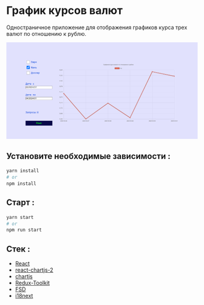 # График курсов валют

Одностраничное приложение для
отображения графиков курса трех валют по отношению к рублю.

![img.png](src/shared/assets/img/img.png)

## Установите необходимые зависимости :

```bash
yarn install
# or
npm install
```
## Старт :

```bash
yarn start
# or
npm run start
```

## Стек :

- [React](https://react.dev/learn)
- [react-chartjs-2](https://react-chartjs-2.js.org/)
- [chartjs](https://www.chartjs.org/docs/latest/)
- [Redux-Toolkit](https://redux-toolkit.js.org/)
- [FSD](https://feature-sliced.design/ru/docs)
- [i18next](https://www.i18next.com/)

